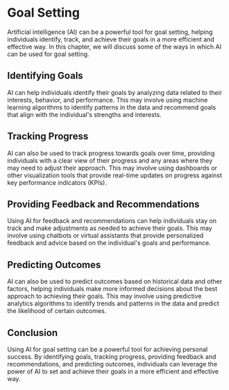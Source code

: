 Goal Setting
================================================================

Artificial intelligence (AI) can be a powerful tool for goal setting, helping individuals identify, track, and achieve their goals in a more efficient and effective way. In this chapter, we will discuss some of the ways in which AI can be used for goal setting.

Identifying Goals
-----------------

AI can help individuals identify their goals by analyzing data related to their interests, behavior, and performance. This may involve using machine learning algorithms to identify patterns in the data and recommend goals that align with the individual's strengths and interests.

Tracking Progress
-----------------

AI can also be used to track progress towards goals over time, providing individuals with a clear view of their progress and any areas where they may need to adjust their approach. This may involve using dashboards or other visualization tools that provide real-time updates on progress against key performance indicators (KPIs).

Providing Feedback and Recommendations
--------------------------------------

Using AI for feedback and recommendations can help individuals stay on track and make adjustments as needed to achieve their goals. This may involve using chatbots or virtual assistants that provide personalized feedback and advice based on the individual's goals and performance.

Predicting Outcomes
-------------------

AI can also be used to predict outcomes based on historical data and other factors, helping individuals make more informed decisions about the best approach to achieving their goals. This may involve using predictive analytics algorithms to identify trends and patterns in the data and predict the likelihood of certain outcomes.

Conclusion
----------

Using AI for goal setting can be a powerful tool for achieving personal success. By identifying goals, tracking progress, providing feedback and recommendations, and predicting outcomes, individuals can leverage the power of AI to set and achieve their goals in a more efficient and effective way.
